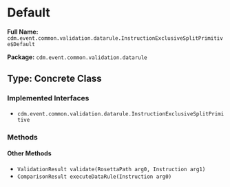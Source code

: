 # Default

**Full Name:** `cdm.event.common.validation.datarule.InstructionExclusiveSplitPrimitive$Default`

**Package:** `cdm.event.common.validation.datarule`

## Type: Concrete Class

### Implemented Interfaces

- `cdm.event.common.validation.datarule.InstructionExclusiveSplitPrimitive`

### Methods

#### Other Methods

- `ValidationResult validate(RosettaPath arg0, Instruction arg1)`
- `ComparisonResult executeDataRule(Instruction arg0)`

